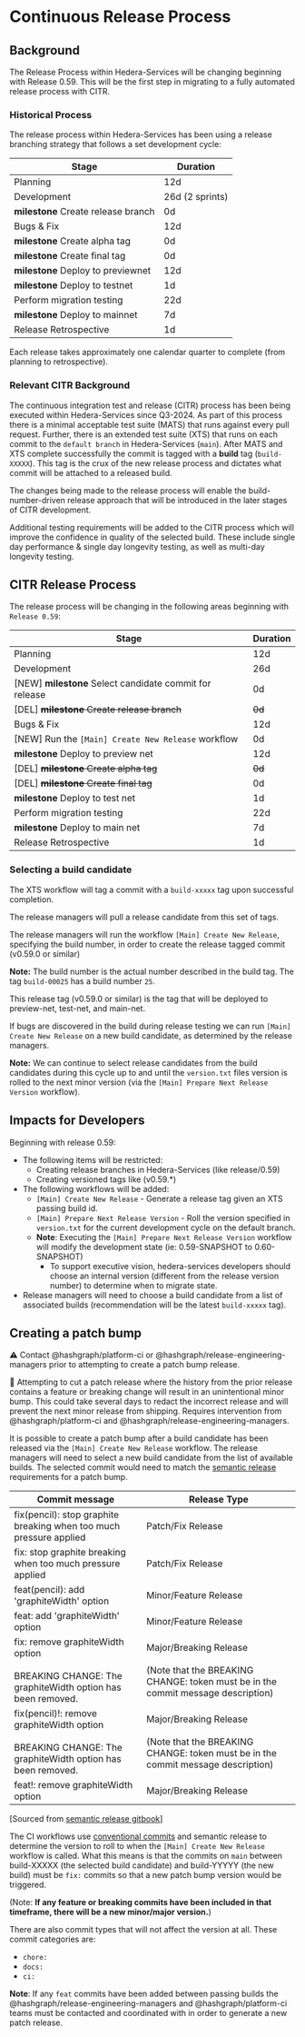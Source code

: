 # Continuous Release Process

## Background

The Release Process within Hedera-Services will be changing beginning with Release 0.59. This will be the first step in
migrating to a fully automated release process with CITR.

### Historical Process

The release process within Hedera-Services has been using a release branching strategy that follows
a set development cycle:

| Stage                               | Duration        |
|-------------------------------------|-----------------|
| Planning                            | 12d             |
| Development                         | 26d (2 sprints) |
| **milestone** Create release branch | 0d              |
| Bugs & Fix                          | 12d             |
| **milestone** Create alpha tag      | 0d              |
| **milestone** Create final tag      | 0d              |
| **milestone** Deploy to previewnet  | 12d             |
| **milestone** Deploy to testnet     | 1d              |
| Perform migration testing           | 22d             |
| **milestone** Deploy to mainnet     | 7d              |
| Release Retrospective               | 1d              |

Each release takes approximately one calendar quarter to complete (from planning to retrospective).

### Relevant CITR Background

The continuous integration test and release (CITR) process has been being executed within Hedera-Services since Q3-2024.
As part of this process there is a minimal acceptable test suite (MATS) that runs against every pull request. Further,
there is an extended test suite (XTS) that runs on each commit to the `default branch` in Hedera-Services (`main`).
After MATS and XTS complete successfully the commit is tagged with a **build** tag (`build-XXXXX`). This tag is the
crux of the new release process and dictates what commit will be attached to a released build.

The changes being made to the release process will enable the build-number-driven release approach that will be
introduced in the later stages of CITR development.

Additional testing requirements will be added to the CITR process which will improve the confidence in quality
of the selected build. These include single day performance & single day longevity testing, as well as multi-day
longevity testing.

## CITR Release Process

The release process will be changing in the following areas beginning with `Release 0.59`:

| Stage                                                   | Duration |
|---------------------------------------------------------|----------|
| Planning                                                | 12d      |
| Development                                             | 26d      |
| [NEW] **milestone** Select candidate commit for release | 0d       |
| [DEL] ~~**milestone** Create release branch~~           | ~~0d~~   |
| Bugs & Fix                                              | 12d      |
| [NEW] Run the `[Main] Create New Release` workflow      | 0d       |
| **milestone** Deploy to preview net                     | 12d      |
| [DEL] ~~**milestone** Create alpha tag~~                | ~~0d~~   |
| [DEL] ~~**milestone** Create final tag~~                | 0d       |
| **milestone** Deploy to test net                        | 1d       |
| Perform migration testing                               | 22d      |
| **milestone** Deploy to main net                        | 7d       |
| Release Retrospective                                   | 1d       |

### Selecting a build candidate

The XTS workflow will tag a commit with a `build-xxxxx` tag upon successful completion.

The release managers will pull a release candidate from this set of tags.

The release managers will run the workflow `[Main] Create New Release`, specifying the build number, in order to
create the release tagged commit (v0.59.0 or similar)

**Note:** The build number is the actual number described in the build tag. The tag `build-00025` has a build number `25`.

This release tag (v0.59.0 or similar) is the tag that will be deployed to preview-net, test-net, and main-net.

If bugs are discovered in the build during release testing we can run `[Main] Create New Release` on a new build
candidate, as determined by the release managers.

**Note:** We can continue to select release candidates from the build candidates during this cycle
up to and until the `version.txt` files version is rolled to the next minor version (via the `[Main] Prepare Next
Release Version` workflow).

## Impacts for Developers

Beginning with release 0.59:

- The following items will be restricted:
  - Creating release branches in Hedera-Services (like release/0.59)
  - Creating versioned tags like (v0.59.*)
- The following workflows will be added:
  - `[Main] Create New Release` - Generate a release tag given an XTS passing build id.
  - `[Main] Prepare Next Release Version` - Roll the version specified in `version.txt` for the current development cycle on the default
    branch.
  - **Note**: Executing the `[Main] Prepare Next Release Version` workflow will modify the development state (ie: 0.59-SNAPSHOT to 0.60-SNAPSHOT)
    - To support executive vision, hedera-services developers should choose an internal version (different from the
      release version number) to determine when to migrate state.
- Release managers will need to choose a build candidate from a list of associated builds (recommendation will be the
  latest `build-xxxxx` tag).

## Creating a patch bump

:warning: Contact @hashgraph/platform-ci or @hashgraph/release-engineering-managers prior to attempting to create a 
patch bump release.

:rotating_light: Attempting to cut a patch release where the history from the prior release contains a feature or 
breaking change will result in an unintentional minor bump. This could take several days to redact the incorrect release
and will prevent the next minor release from shipping. Requires intervention from @hashgraph/platform-ci and
@hashgraph/release-engineering-managers.

It is possible to create a patch bump after a build candidate has been released via the `[Main] Create New Release`
workflow. The release managers will need to select a new build candidate from the list of available builds. The selected
commit would need to match the [semantic release](https://semantic-release.gitbook.io/semantic-release) requirements for a
patch bump.

| Commit message                                                                                                 | Release Type                                                                                                     |
|----------------------------------------------------------------------------------------------------------------|------------------------------------------------------------------------------------------------------------------|
| fix(pencil): stop graphite breaking when too much pressure applied                                             | Patch/Fix Release                                                                                                |
| fix: stop graphite breaking when too much pressure applied                                                     | Patch/Fix Release                                                                                                |
| feat(pencil): add 'graphiteWidth' option                                                                       | Minor/Feature Release                                                                                            |
| feat: add 'graphiteWidth' option                                                                               | Minor/Feature Release                                                                                            |
| fix: remove graphiteWidth option<br/><br/>BREAKING CHANGE: The graphiteWidth option has been removed.          | Major/Breaking Release<br/><br/>(Note that the BREAKING CHANGE: token must be in the commit message description) |
| fix(pencil)!: remove graphiteWidth option<br/><br/>BREAKING CHANGE: The graphiteWidth option has been removed. | Major/Breaking Release<br/><br/>(Note that the BREAKING CHANGE: token must be in the commit message description) |
| feat!: remove graphiteWidth option                                                                             | Major/Breaking Release                                                                                           |
[Sourced from [semantic release gitbook](https://semantic-release.gitbook.io/semantic-release#commit-message-format)]

The CI workflows use [conventional commits](https://www.conventionalcommits.org/en/v1.0.0/) and semantic release to
determine the version to roll to when the `[Main] Create New Release` workflow is called. What this means is that
the commits on `main` between build-XXXXX (the selected build candidate) and build-YYYYY (the new build) must be `fix:`
commits so that a new patch bump version would be triggered.

(Note: **If any feature or breaking commits have been included in that timeframe, there will be a new minor/major version.**)

There are also commit types that will not affect the version at all. These commit categories are:

- `chore:`
- `docs:`
- `ci:`

**Note**: If any `feat` commits have been added between passing builds the @hashgraph/release-engineering-managers and 
@hashgraph/platform-ci teams must be contacted and coordinated with in order to generate a new patch release.
